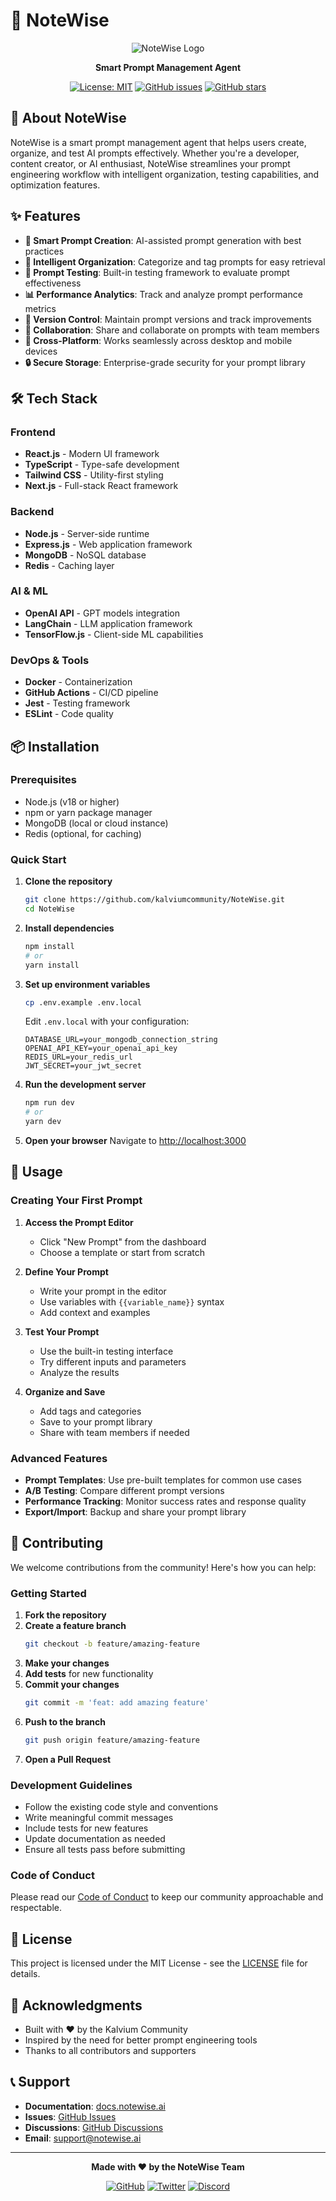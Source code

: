 # 📝 NoteWise

<div align="center">

![NoteWise Logo](https://via.placeholder.com/200x200/4F46E5/FFFFFF?text=NoteWise)

**Smart Prompt Management Agent**

[![License: MIT](https://img.shields.io/badge/License-MIT-yellow.svg)](https://opensource.org/licenses/MIT)
[![GitHub issues](https://img.shields.io/github/issues/kalviumcommunity/NoteWise)](https://github.com/kalviumcommunity/NoteWise/issues)
[![GitHub stars](https://img.shields.io/github/stars/kalviumcommunity/NoteWise)](https://github.com/kalviumcommunity/NoteWise/stargazers)

</div>

## 🚀 About NoteWise

NoteWise is a smart prompt management agent that helps users create, organize, and test AI prompts effectively. Whether you're a developer, content creator, or AI enthusiast, NoteWise streamlines your prompt engineering workflow with intelligent organization, testing capabilities, and optimization features.

## ✨ Features

- **🎯 Smart Prompt Creation**: AI-assisted prompt generation with best practices
- **📁 Intelligent Organization**: Categorize and tag prompts for easy retrieval
- **🧪 Prompt Testing**: Built-in testing framework to evaluate prompt effectiveness
- **📊 Performance Analytics**: Track and analyze prompt performance metrics
- **🔄 Version Control**: Maintain prompt versions and track improvements
- **🤝 Collaboration**: Share and collaborate on prompts with team members
- **📱 Cross-Platform**: Works seamlessly across desktop and mobile devices
- **🔒 Secure Storage**: Enterprise-grade security for your prompt library

## 🛠️ Tech Stack

### Frontend
- **React.js** - Modern UI framework
- **TypeScript** - Type-safe development
- **Tailwind CSS** - Utility-first styling
- **Next.js** - Full-stack React framework

### Backend
- **Node.js** - Server-side runtime
- **Express.js** - Web application framework
- **MongoDB** - NoSQL database
- **Redis** - Caching layer

### AI & ML
- **OpenAI API** - GPT models integration
- **LangChain** - LLM application framework
- **TensorFlow.js** - Client-side ML capabilities

### DevOps & Tools
- **Docker** - Containerization
- **GitHub Actions** - CI/CD pipeline
- **Jest** - Testing framework
- **ESLint** - Code quality

## 📦 Installation

### Prerequisites
- Node.js (v18 or higher)
- npm or yarn package manager
- MongoDB (local or cloud instance)
- Redis (optional, for caching)

### Quick Start

1. **Clone the repository**
   ```bash
   git clone https://github.com/kalviumcommunity/NoteWise.git
   cd NoteWise
   ```

2. **Install dependencies**
   ```bash
   npm install
   # or
   yarn install
   ```

3. **Set up environment variables**
   ```bash
   cp .env.example .env.local
   ```
   
   Edit `.env.local` with your configuration:
   ```env
   DATABASE_URL=your_mongodb_connection_string
   OPENAI_API_KEY=your_openai_api_key
   REDIS_URL=your_redis_url
   JWT_SECRET=your_jwt_secret
   ```

4. **Run the development server**
   ```bash
   npm run dev
   # or
   yarn dev
   ```

5. **Open your browser**
   Navigate to [http://localhost:3000](http://localhost:3000)

## 🚀 Usage

### Creating Your First Prompt

1. **Access the Prompt Editor**
   - Click "New Prompt" from the dashboard
   - Choose a template or start from scratch

2. **Define Your Prompt**
   - Write your prompt in the editor
   - Use variables with `{{variable_name}}` syntax
   - Add context and examples

3. **Test Your Prompt**
   - Use the built-in testing interface
   - Try different inputs and parameters
   - Analyze the results

4. **Organize and Save**
   - Add tags and categories
   - Save to your prompt library
   - Share with team members if needed

### Advanced Features

- **Prompt Templates**: Use pre-built templates for common use cases
- **A/B Testing**: Compare different prompt versions
- **Performance Tracking**: Monitor success rates and response quality
- **Export/Import**: Backup and share your prompt library

## 🤝 Contributing

We welcome contributions from the community! Here's how you can help:

### Getting Started

1. **Fork the repository**
2. **Create a feature branch**
   ```bash
   git checkout -b feature/amazing-feature
   ```
3. **Make your changes**
4. **Add tests** for new functionality
5. **Commit your changes**
   ```bash
   git commit -m 'feat: add amazing feature'
   ```
6. **Push to the branch**
   ```bash
   git push origin feature/amazing-feature
   ```
7. **Open a Pull Request**

### Development Guidelines

- Follow the existing code style and conventions
- Write meaningful commit messages
- Include tests for new features
- Update documentation as needed
- Ensure all tests pass before submitting

### Code of Conduct

Please read our [Code of Conduct](CODE_OF_CONDUCT.md) to keep our community approachable and respectable.

## 📝 License

This project is licensed under the MIT License - see the [LICENSE](LICENSE) file for details.

## 🙏 Acknowledgments

- Built with ❤️ by the Kalvium Community
- Inspired by the need for better prompt engineering tools
- Thanks to all contributors and supporters

## 📞 Support

- **Documentation**: [docs.notewise.ai](https://docs.notewise.ai)
- **Issues**: [GitHub Issues](https://github.com/kalviumcommunity/NoteWise/issues)
- **Discussions**: [GitHub Discussions](https://github.com/kalviumcommunity/NoteWise/discussions)
- **Email**: support@notewise.ai

---

<div align="center">

**Made with ❤️ by the NoteWise Team**

[![GitHub](https://img.shields.io/badge/GitHub-100000?style=for-the-badge&logo=github&logoColor=white)](https://github.com/kalviumcommunity/NoteWise)
[![Twitter](https://img.shields.io/badge/Twitter-1DA1F2?style=for-the-badge&logo=twitter&logoColor=white)](https://twitter.com/NoteWiseAI)
[![Discord](https://img.shields.io/badge/Discord-7289DA?style=for-the-badge&logo=discord&logoColor=white)](https://discord.gg/notewise)

</div>
